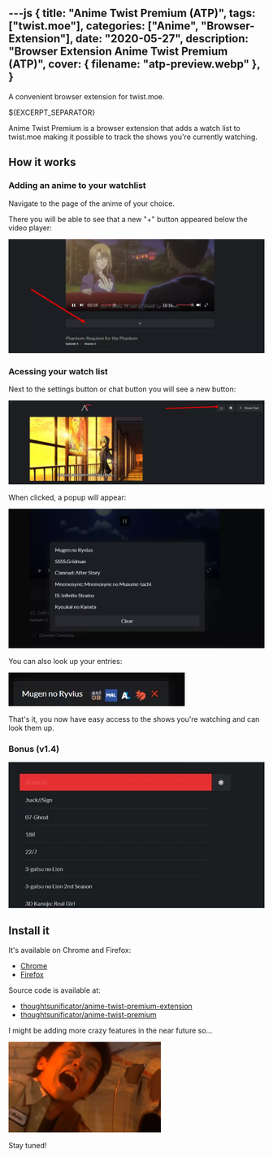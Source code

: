 ---js
{
	title: "Anime Twist Premium (ATP)",
	tags: ["twist.moe"],
	categories: ["Anime", "Browser-Extension"],
	date: "2020-05-27",
	description: "Browser Extension Anime Twist Premium (ATP)",
	cover: {
		filename: "atp-preview.webp"
	},
}
---
A convenient browser extension for twist.moe.
<!--more--> ${EXCERPT_SEPARATOR}
Anime Twist Premium is a browser extension that adds a watch list to twist.moe making it possible to track the shows you're currently watching.

## How it works

### Adding an anime to your watchlist

Navigate to the page of the anime of your choice.

There you will be able to see that a new "+" button appeared below the video player:

![atp-anime](/image/atp-anime.webp)

### Acessing your watch list

Next to the settings button or chat button you will see a new button:

![atp-watchlist-menu](/image/atp-watchlist-menu.webp)

When clicked, a popup will appear:

![atp-watchlist](/image/atp-watchlist.webp)

You can also look up your entries:

![atp-lookup](/image/atp-lookup.webp)

That's it, you now have easy access to the shows you're watching and can look them up.

### Bonus (v1.4)

![atp-random](/image/atp-random.webp)

## Install it

It's available on Chrome and Firefox:
- [Chrome](https://chrome.google.com/webstore/detail/anime-twist-premium/nkojcnopablpombnbfadmhbhdlepgcdo)
- [Firefox](https://addons.mozilla.org/en-US/firefox/addon/anime-twist-premium/)

Source code is available at:
- [thoughtsunificator/anime-twist-premium-extension](https://github.com/thoughtsunificator/anime-twist-premium-extension)
- [thoughtsunificator/anime-twist-premium](https://github.com/thoughtsunificator/anime-twist-premium)

I might be adding more crazy features in the near future so...

<img alt="akihito-san" src="/image/akihito-san.webp" width="300">

Stay tuned!
